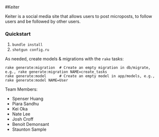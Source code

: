 #Keiter

Keiter is a social media site that allows users to post microposts, to follow users and be followed by other users.


### Quickstart

1.  `bundle install`
2.  `shotgun config.ru`

As needed, create models & migrations with the `rake` tasks:

```
rake generate:migration  # Create an empty migration in db/migrate, e.g., rake generate:migration NAME=create_tasks
rake generate:model      # Create an empty model in app/models, e.g., rake generate:model NAME=User
```

Team Members:
  - Spenser Huang
  - Piara Sandhu
  - Kei Oka
  - Nate Lee
  - Josh Croff
  - Benoit Demonsant
  - Staunton Sample
